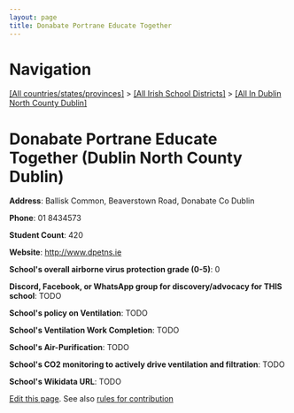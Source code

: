 ```yaml
---
layout: page
title: Donabate Portrane Educate Together
---
```

# Navigation

[[All countries/states/provinces]](../../..) > [[All Irish School Districts]](../..) > [[All In Dublin North County Dublin]](..)

# Donabate Portrane Educate Together (Dublin North County Dublin)

**Address**: Ballisk Common, Beaverstown Road, Donabate Co Dublin

**Phone**: 01 8434573

**Student Count**: 420

**Website**: <http://www.dpetns.ie>

**School's overall airborne virus protection grade (0-5)**: 0

**Discord, Facebook, or WhatsApp group for discovery/advocacy for THIS school**: TODO

**School's policy on Ventilation**: TODO

**School's Ventilation Work Completion**: TODO

**School's Air-Purification**: TODO

**School's CO2 monitoring to actively drive ventilation and filtration**: TODO

**School's Wikidata URL**: TODO


[Edit this page](https://github.com/ventilate-schools/Ireland/edit/main/./Dublin_North_County_Dublin/Donabate_Portrane_Educate_Together.md). See also [rules for contribution](../../../contribution-rules/)